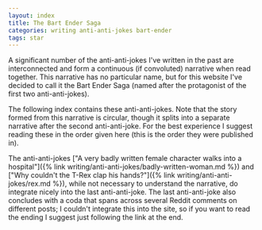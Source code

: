 ```yaml
---
layout: index
title: The Bart Ender Saga
categories: writing anti-anti-jokes bart-ender
tags: star
---
```


A significant number of the anti-anti-jokes I've written in the past are interconnected and form a continuous (if convoluted) narrative when read together. This narrative has no particular name, but for this website I've decided to call it the Bart Ender Saga (named after the protagonist of the first two anti-anti-jokes).

The following index contains these anti-anti-jokes. Note that the story formed from this narrative is circular, though it splits into a separate narrative after the second anti-anti-joke. For the best experience I suggest reading these in the order given here (this is the order they were published in).

The anti-anti-jokes ["A very badly written female character walks into a hospital"]({% link writing/anti-anti-jokes/badly-written-woman.md %}) and ["Why couldn't the T-Rex clap his hands?"]({% link writing/anti-anti-jokes/rex.md %}), while not necessary to understand the narrative, do integrate nicely into the last anti-anti-joke. The last anti-anti-joke also concludes with a coda that spans across several Reddit comments on different posts; I couldn't integrate this into the site, so if you want to read the ending I suggest just following the link at the end.